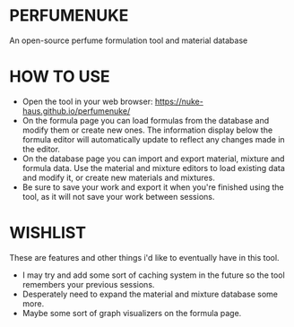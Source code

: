 # PERFUMENUKE
An open-source perfume formulation tool and material database

# HOW TO USE

- Open the tool in your web browser: https://nuke-haus.github.io/perfumenuke/
- On the formula page you can load formulas from the database and modify them or create new ones. The information display below the formula editor will automatically update to reflect any changes made in the editor.
- On the database page you can import and export material, mixture and formula data. Use the material and mixture editors to load existing data and modify it, or create new materials and mixtures.
- Be sure to save your work and export it when you're finished using the tool, as it will not save your work between sessions. 

# WISHLIST

These are features and other things i'd like to eventually have in this tool.

- I may try and add some sort of caching system in the future so the tool remembers your previous sessions.
- Desperately need to expand the material and mixture database some more.
- Maybe some sort of graph visualizers on the formula page.
